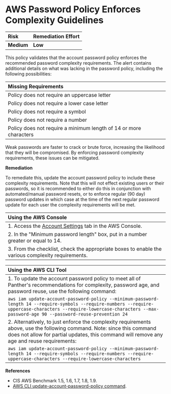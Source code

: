 # AWS Password Policy Enforces Complexity Guidelines

| Risk | Remediation Effort |
| :--- | :--- |
| **Medium** | **Low** |

This policy validates that the account password policy enforces the recommended password complexity requirements. The alert contains additional details on what was lacking in the password policy, including the following possibilities:

| Missing Requirements |
| :--- |
| Policy does not require an uppercase letter |
| Policy does not require a lower case letter |
| Policy does not require a symbol |
| Policy does not require a number |
| Policy does not require a minimum length of 14 or more characters |

Weak passwords are faster to crack or brute force, increasing the likelihood that they will be compromised. By enforcing password complexity requirements, these issues can be mitigated.

**Remediation**

To remediate this, update the account password policy to include these complexity requirements. Note that this will not effect existing users or their passwords, so it is recommended to either do this in conjunction with automated/manual password resets, or to enforce regular \(90 day\) password updates in which case at the time of the next regular password update for each user the complexity requirements will be met.

| Using the AWS Console |
| :--- |
| 1. Access the [Account Settings](https://console.aws.amazon.com/iam/home?#/account_settings) tab in the AWS Console. |
| 2. In the "Minimum password length" box, put in a number greater or equal to 14. |
| 3. From the checklist, check the appropriate boxes to enable the various complexity requirements. |

| Using the AWS CLI Tool |
| :--- |
| 1. To update the account password policy to meet all of Panther's recommendations for complexity, password age, and password reuse, use the following command: |
| `aws iam update-account-password-policy --minimum-password-length 14 --require-symbols --require-numbers --require-uppercase-characters --require-lowercase-characters --max-password-age 90 --password-reuse-prevention 24` |
| 2. Alternatively, to just enforce the complexity requirements above, use the following command. Note: since this command does not allow for partial updates, this command will remove any age and reuse requirements: |
| `aws iam update-account-password-policy --minimum-password-length 14 --require-symbols --require-numbers --require-uppercase-characters --require-lowercase-characters` |

**References**

* CIS AWS Benchmark 1.5, 1.6, 1.7, 1.8, 1.9.
* [AWS CLI update-account-password-policy command](https://docs.aws.amazon.com/cli/latest/reference/iam/update-account-password-policy.html).

